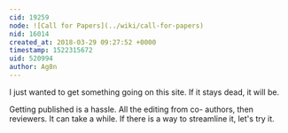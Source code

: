 ```yaml
---
cid: 19259
node: ![Call for Papers](../wiki/call-for-papers)
nid: 16014
created_at: 2018-03-29 09:27:52 +0000
timestamp: 1522315672
uid: 520994
author: Ag8n
---
```


I just wanted to get something going on this site.  If it stays dead, it will be.

Getting published is a hassle.  All the editing from co- authors, then reviewers. It can take a while.  If there is a way to streamline it, let's try it. 